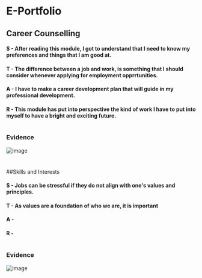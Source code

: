 # E-Portfolio
## Career Counselling
#### S - After reading this module, I got to understand that I need to know my preferences and things that I am good at.
#### T - The difference between a job and work, is something that I should consider whenever applying for employment opprrtunities. 
#### A - I have to make a career development plan that will guide in my professional development.
#### R - This module has put into perspective the kind of work I have to put into myself to have a bright and exciting future.
#
### Evidence
![image](https://github.com/user-attachments/assets/e90ec02d-a45a-4ea4-90e5-515b5cceff5b)
#
##Skills and Interests
#### S - Jobs can be stressful if they do not align with one's values and principles.
#### T - As values are a foundation of who we are, it is important 
#### A -
#### R -
#
### Evidence
![image](https://github.com/user-attachments/assets/9f290108-a9c3-44ad-8bf1-e433cb0cc2da)

